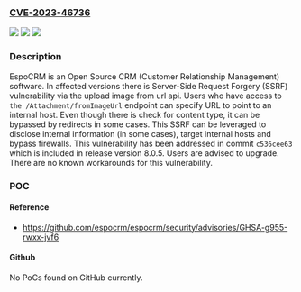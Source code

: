 ### [CVE-2023-46736](https://cve.mitre.org/cgi-bin/cvename.cgi?name=CVE-2023-46736)
![](https://img.shields.io/static/v1?label=Product&message=espocrm&color=blue)
![](https://img.shields.io/static/v1?label=Version&message=%3D%20%3C%208.0.5%20&color=brighgreen)
![](https://img.shields.io/static/v1?label=Vulnerability&message=CWE-918%3A%20Server-Side%20Request%20Forgery%20(SSRF)&color=brighgreen)

### Description

EspoCRM is an Open Source CRM (Customer Relationship Management) software. In affected versions there is Server-Side Request Forgery (SSRF) vulnerability via the upload image from url api. Users who have access to `the /Attachment/fromImageUrl` endpoint can specify URL to point to an internal host. Even though there is check for content type, it can be bypassed by redirects in some cases. This SSRF can be leveraged to disclose internal information (in some cases), target internal hosts and bypass firewalls. This vulnerability has been addressed in commit `c536cee63` which is included in release version 8.0.5. Users are advised to upgrade. There are no known workarounds for this vulnerability.

### POC

#### Reference
- https://github.com/espocrm/espocrm/security/advisories/GHSA-g955-rwxx-jvf6

#### Github
No PoCs found on GitHub currently.

